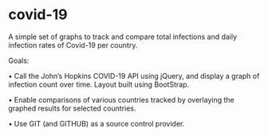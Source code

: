 # covid-19
A simple set of graphs to track and compare total infections and daily infection rates of Covid-19 per country. 

Goals:

•	Call the John’s Hopkins COVID-19 API using jQuery, and display a graph of infection count over time. Layout built using BootStrap.

•	Enable comparisons of various countries tracked by overlaying the graphed results for selected countries.

•	Use GIT (and GITHUB) as a source control provider.
